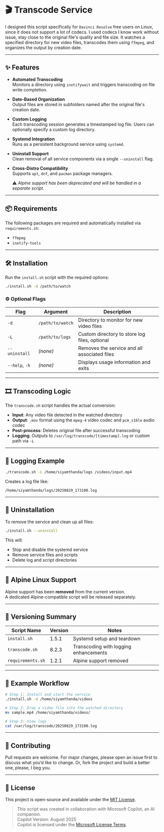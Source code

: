 
# 🎬 Transcode Service

 I designed this script specifically for `Davinci Resolve` free users on Linux, since it does not support a lot of codecs. I used codecs I know work without issue, stay close to the original file's quality and file size. 
 It watches a specified directory for new video files, transcodes them using `ffmpeg`, and organizes the output by creation date.

---

## ✨ Features

- **Automated Transcoding**  
  Monitors a directory using `inotifywait` and triggers transcoding on file write completion.

- **Date-Based Organization**  
  Output files are stored in subfolders named after the original file's creation date.

- **Custom Logging**  
  Each transcoding session generates a timestamped log file. Users can optionally specify a custom log directory.

- **Systemd Integration**  
  Runs as a persistent background service using `systemd`.

- **Uninstall Support**  
  Clean removal of all service components via a single `--uninstall` flag.

- **Cross-Distro Compatibility**  
  Supports `apt`, `dnf`, and `pacman` package managers.

  ⚠️ *Alpine support has been deprecated and will be handled in a separate script.*

---

## 📦 Requirements

The following packages are required and automatically installed via `requirements.sh`:

- `ffmpeg`
- `inotify-tools`

---

## 🛠 Installation

Run the `install.sh` script with the required options:

```bash
./install.sh -d /path/to/watch
```

### ⚙️ Optional Flags

| Flag            | Argument         | Description                                                  |
|-----------------|------------------|--------------------------------------------------------------|
| `-d`            | `/path/to/watch` | Directory to monitor for new video files                    |
| `-L`            | `/path/to/logs`  | Custom directory to store log files, optional                         |
| `--uninstall`   | *(none)*         | Removes the service and all associated files                |
| `--help`, `-h`  | *(none)*         | Displays usage information and exits                        |

---

## 🎞 Transcoding Logic

The `transcode.sh` script handles the actual conversion:

- **Input**: Any video file detected in the watched directory  
- **Output**: `.mov` format using the `mpeg-4` video codec and `pcm_s16le` audio codec 
- **Post-process**: Deletes original file after successful transcoding  
- **Logging**: Outputs to `/var/log/transcode/[timestamp].log` or custom path via `-L`

---

## 📁 Logging Example

```bash
./transcode.sh -L /home/siyamthanda/logs /videos/input.mp4
```

Creates a log file like:

```
/home/siyamthanda/logs/20250829_173100.log
```

---

## 🔧 Uninstallation

To remove the service and clean up all files:

```bash
./install.sh --uninstall
```

This will:
- Stop and disable the systemd service
- Remove service files and scripts
- Delete log and script directories

---

## 🧊 Alpine Linux Support

Alpine support has been **removed** from the current version.  
A dedicated Alpine-compatible script will be released separately.

---

## 📄 Versioning Summary

| Script Name       | Version | Notes                                 |
|------------------|---------|----------------------------------------|
| `install.sh`     | 1.5.1   | Systemd setup and teardown             |
| `transcode.sh`   | 8.2.3   | Transcoding with logging enhancements  |
| `requirements.sh`| 1.2.1   | Alpine support removed                 |

---

## 🧪 Example Workflow

```bash
# Step 1: Install and start the service
./install.sh -d /home/siyamthanda/videos

# Step 2: Drop a video file into the watched directory
mv sample.mp4 /home/siyamthanda/videos/

# Step 3: View logs
cat /var/log/transcode/20250829_173100.log
```

---

## 🤝 Contributing

Pull requests are welcome. For major changes, please open an issue first to discuss what you’d like to change.
Or, fork the project and build a better one, please, I beg you.

---

## 📜 License

This project is open-source and available under the [MIT License](LICENSE).

> This script was created in collaboration with Microsoft Copilot, an AI companion.  
> Copilot Version: August 2025  
> Copilot is licensed under the [Microsoft License Terms](https://aka.ms/copilotlicense).



